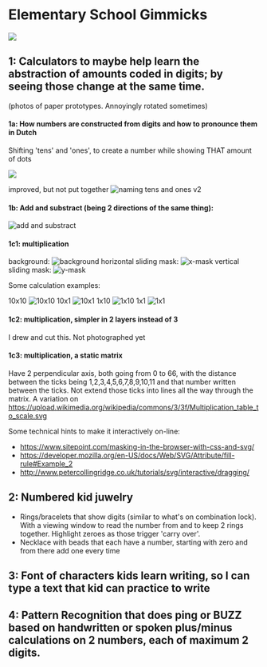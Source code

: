 # Elementary School Gimmicks
![](https://repository-images.githubusercontent.com/217832815/2aec6500-1022-11eb-952a-1796fdb14235)
## 1: Calculators to maybe help learn the abstraction of amounts coded in digits; by seeing those change at the same time.

(photos of paper prototypes. Annoyingly rotated sometimes)


#### 1a: How numbers are constructed from digits and how to pronounce them in Dutch

Shifting 'tens' and 'ones', to create a number while showing THAT amount of dots

<img src="https://raw.githubusercontent.com/steltenpower/ElementarySchoolGimmicks/master/IMG_20200422_031234236.jpg">

improved, but not put together
![naming tens and ones v2](https://raw.githubusercontent.com/steltenpower/ElementarySchoolGimmicks/master/getallenuitspreker.jpg)


#### 1b: Add and substract (being 2 directions of the same thing):
![add and substract](https://raw.githubusercontent.com/steltenpower/ElementarySchoolGimmicks/master/IMG_20200422_030946666.jpg)

#### 1c1: multiplication<a name="multiplication"></a>
background:
![background](https://raw.githubusercontent.com/steltenpower/ElementarySchoolGimmicks/master/IMG_20200501_161337114.jpg)
horizontal sliding mask:
![x-mask](https://raw.githubusercontent.com/steltenpower/ElementarySchoolGimmicks/master/IMG_20200501_161355567_HDR.jpg)
vertical sliding mask:
![y-mask](https://raw.githubusercontent.com/steltenpower/ElementarySchoolGimmicks/master/IMG_20200501_161417920_HDR.jpg)

Some calculation examples:

10x10
![10x10](https://raw.githubusercontent.com/steltenpower/ElementarySchoolGimmicks/master/IMG_20200501_203637563.jpg)
10x1
![10x1](https://raw.githubusercontent.com/steltenpower/ElementarySchoolGimmicks/master/IMG_20200501_160157134.jpg)
1x10
![1x10](https://github.com/steltenpower/ElementarySchoolGimmicks/blob/master/IMG_20200501_160952891.jpg)
1x1
![1x1](https://raw.githubusercontent.com/steltenpower/ElementarySchoolGimmicks/master/IMG_20200501_160900038.jpg)

#### 1c2: multiplication, simpler in 2 layers instead of 3<a name="multiplication_2layer"></a>
I drew and cut this. Not photographed yet

#### 1c3: multiplication, a static matrix <a name="multiplication_static"></a>
Have 2 perpendicular axis, both going from 0 to 66, with the distance between the ticks being 1,2,3,4,5,6,7,8,9,10,11 and that number written between the ticks. Not extend those ticks into lines all the way through the matrix. A variation on https://upload.wikimedia.org/wikipedia/commons/3/3f/Multiplication_table_to_scale.svg


Some technical hints to make it interactively on-line:
- https://www.sitepoint.com/masking-in-the-browser-with-css-and-svg/
- https://developer.mozilla.org/en-US/docs/Web/SVG/Attribute/fill-rule#Example_2
- http://www.petercollingridge.co.uk/tutorials/svg/interactive/dragging/

## 2: Numbered kid juwelry
- Rings/bracelets that show digits (similar to what's on combination lock). With a viewing window to read the number from and to keep 2 rings together. Highlight zeroes as those trigger 'carry over'.
- Necklace with beads that each have a number, starting with zero and from there add one every time


## 3: Font of characters kids learn writing, so I can type a text that kid can practice to write

## 4: Pattern Recognition that does ping or BUZZ based on handwritten or spoken plus/minus calculations on 2 numbers, each of maximum 2 digits.
